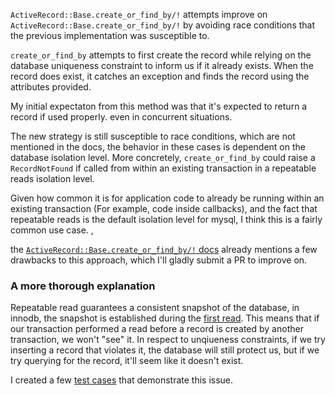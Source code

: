 `ActiveRecord::Base.create_or_find_by/!` attempts improve on `ActiveRecord::Base.create_or_find_by/!` by avoiding race conditions that the previous implementation was susceptible to.

`create_or_find_by` attempts to first create the record while relying on the database uniqueness constraint to inform us if it already exists.
When the record does exist, it catches an exception and finds the record using the attributes provided. 

My initial expectaton from this method was that it's expected to return a record if used properly. even in concurrent situations.

The new strategy is still susceptible to race conditions, which are not mentioned in the docs, the behavior in these cases is dependent on the database isolation level. More concretely, `create_or_find_by` could raise a `RecordNotFound` if called from within an existing transaction in a repeatable reads isolation level.

Given how common it is for application code to already be running within an existing transaction (For example, code inside callbacks), and the fact that repeatable reads is the default isolation level for mysql, I think this is a fairly common use case. ,

the [`ActiveRecord::Base.create_or_find_by/!` docs](https://apidock.com/rails/v6.0.0/ActiveRecord/Relation/create_or_find_by) already mentions a few drawbacks to this approach, which I'll gladly submit a PR to improve on.

### A more thorough explanation

Repeatable read guarantees a consistent snapshot of the database, in innodb, the snapshot is established during the [first read](https://dev.mysql.com/doc/refman/8.0/en/innodb-transaction-isolation-levels.html). This means that if our transaction performed a read before a record is created by another transaction, we won't "see" it. In respect to unqiueness constraints, if we try inserting a record that violates it, the database will still protect us, but if we try querying for the record, it'll seem like it doesn't exist.

I created a few [test cases](https://github.com/mzruya/rails-create-or-find-with-repeatable-read-test-case/blob/master/test/models/employee_test.rb#L60) that demonstrate this issue. 

